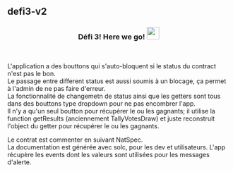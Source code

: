 ## defi3-v2 
<h3 align="center">
  Défi 3! Here we go!
  <img src="https://media.giphy.com/media/hvRJCLFzcasrR4ia7z/giphy.gif" width="28">
</h3>
<br /> 

L'application a des bouttons qui s'auto-bloquent si le status du contract n'est pas le bon. </br>
Le passage entre different status est aussi soumis à un blocage, ça permet à l'admin de ne pas faire d'erreur. </br>
La fonctionnalité de changemetn de status ainsi que les getters sont tous dans des bouttons type dropdown pour ne pas encombrer l'app. </br>
Il n'y a qu'un seul boutton pour récupérer le ou les gagnants; il utilise la function getResults (anciennement TallyVotesDraw) et juste reconstruit l'object du getter pour récupérer le ou les gagnants. </br>

Le contrat est commenter en suivant NatSpec. </br>
La documentation est générée avec solc, pour les dev et utilisateurs.
L'app récupère les events dont les valeurs sont utilisées pour les messages d'alerte.

